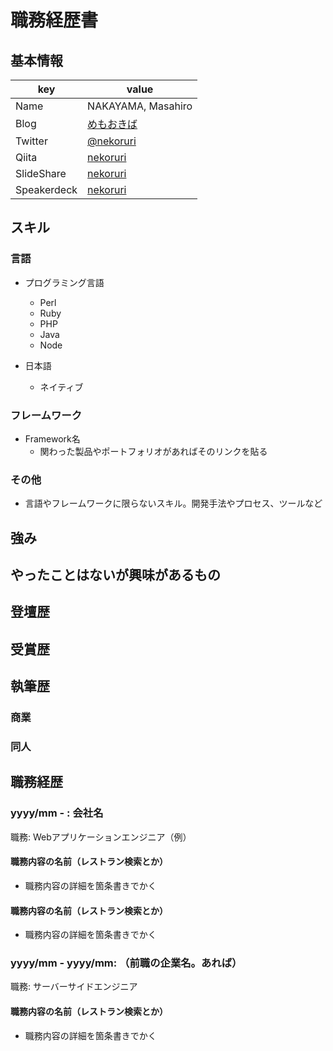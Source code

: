 # 職務経歴書

## 基本情報

|key|value|
|---|-----|
|Name|NAKAYAMA, Masahiro|
|Blog|[めもおきば](http://d.hatena.ne.jp/nekoruri/)|
|Twitter|[@nekoruri](https://twitter.com/nekoruri)|
|Qiita|[nekoruri](http://qiita.com/nekoruri)|
|SlideShare|[nekoruri](http://www.slideshare.net/nekoruri)|
|Speakerdeck|[nekoruri](https://speakerdeck.com/nekoruri)|

## スキル

### 言語

- プログラミング言語
  - Perl
  - Ruby
  - PHP
  - Java
  - Node

- 日本語
  - ネイティブ

### フレームワーク

- Framework名
  - 関わった製品やポートフォリオがあればそのリンクを貼る

### その他

- 言語やフレームワークに限らないスキル。開発手法やプロセス、ツールなど

## 強み

## やったことはないが興味があるもの

## 登壇歴

## 受賞歴

## 執筆歴

### 商業

### 同人

## 職務経歴

### yyyy/mm - : 会社名

職務: Webアプリケーションエンジニア（例）

#### 職務内容の名前（レストラン検索とか）

- 職務内容の詳細を箇条書きでかく

#### 職務内容の名前（レストラン検索とか）

- 職務内容の詳細を箇条書きでかく

### yyyy/mm - yyyy/mm: （前職の企業名。あれば）

職務: サーバーサイドエンジニア

#### 職務内容の名前（レストラン検索とか）

- 職務内容の詳細を箇条書きでかく
